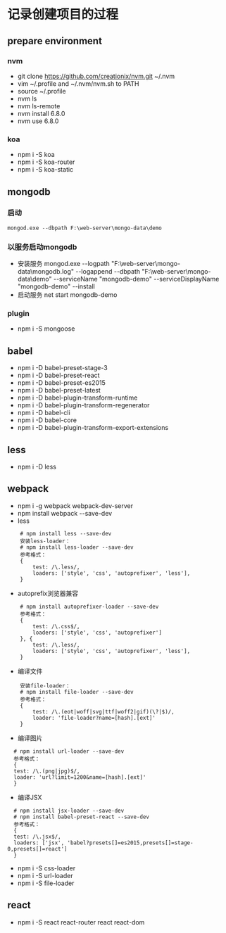 # 记录创建项目的过程

## prepare environment

### nvm
- git clone https://github.com/creationix/nvm.git ~/.nvm
- vim ~/.profile and ~/.nvm/nvm.sh to PATH
- source ~/.profile
- nvm ls
- nvm ls-remote
- nvm install 6.8.0
- nvm use 6.8.0

### koa
- npm i -S koa
- npm i -S koa-router
- npm i -S koa-static

## mongodb

### 启动
    mongod.exe --dbpath F:\web-server\mongo-data\demo
   
### 以服务启动mongodb
- 安装服务 
    mongod.exe --logpath "F:\web-server\mongo-data\mongodb.log" --logappend --dbpath "F:\web-server\mongo-data\demo" --serviceName "mongodb-demo" --serviceDisplayName "mongodb-demo" --install
- 启动服务
    net start mongodb-demo
    
### plugin
- npm i -S mongoose

## babel
- npm i -D babel-preset-stage-3
- npm i -D babel-preset-react
- npm i -D babel-preset-es2015
- npm i -D babel-preset-latest
- npm i -D babel-plugin-transform-runtime
- npm i -D babel-plugin-transform-regenerator
- npm i -D babel-cli
- npm i -D babel-core
- npm i -D babel-plugin-transform-export-extensions

## less
- npm i -D less

## webpack
- npm i -g webpack webpack-dev-server
- npm install webpack --save-dev
- less
```
    # npm install less --save-dev
	安装less-loader： 
	# npm install less-loader --save-dev
	参考格式：
	{
		test: /\.less/,
		loaders: ['style', 'css', 'autoprefixer', 'less'],
	}
```
- autoprefix浏览器兼容
```
    # npm install autoprefixer-loader --save-dev
	参考格式：
	{
		test: /\.css$/,
		loaders: ['style', 'css', 'autoprefixer']
	}, {
		test: /\.less/,
		loaders: ['style', 'css', 'autoprefixer', 'less'],
	}
```
- 编译文件
```
    安装file-loader： 
    # npm install file-loader --save-dev
    参考格式：
    {
        test: /\.(eot|woff|svg|ttf|woff2|gif)(\?|$)/,
        loader: 'file-loader?name=[hash].[ext]'
    }
```
- 编译图片
```
  # npm install url-loader --save-dev
  参考格式：
  {
  test: /\.(png|jpg)$/,
  loader: 'url?limit=1200&name=[hash].[ext]'
  }
```
- 编译JSX
```
  # npm install jsx-loader --save-dev
  # npm install babel-preset-react --save-dev
  参考格式：
  {
  test: /\.jsx$/,
  loaders: ['jsx', 'babel?presets[]=es2015,presets[]=stage-0,presets[]=react']
  }
```
- npm i -S css-loader 
- npm i -S url-loader
- npm i -S file-loader

## react
- npm i -S react react-router react react-dom
